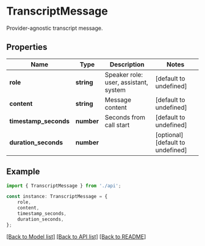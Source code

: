 # TranscriptMessage

Provider-agnostic transcript message.

## Properties

Name | Type | Description | Notes
------------ | ------------- | ------------- | -------------
**role** | **string** | Speaker role: user, assistant, system | [default to undefined]
**content** | **string** | Message content | [default to undefined]
**timestamp_seconds** | **number** | Seconds from call start | [default to undefined]
**duration_seconds** | **number** |  | [optional] [default to undefined]

## Example

```typescript
import { TranscriptMessage } from './api';

const instance: TranscriptMessage = {
    role,
    content,
    timestamp_seconds,
    duration_seconds,
};
```

[[Back to Model list]](../README.md#documentation-for-models) [[Back to API list]](../README.md#documentation-for-api-endpoints) [[Back to README]](../README.md)
